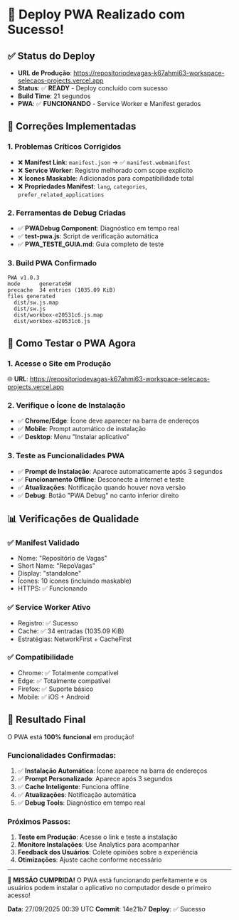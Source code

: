 # 🚀 Deploy PWA Realizado com Sucesso!

## ✅ **Status do Deploy**

- **URL de Produção**: https://repositoriodevagas-k67ahmi63-workspace-selecaos-projects.vercel.app
- **Status**: ✅ **READY** - Deploy concluído com sucesso
- **Build Time**: 21 segundos
- **PWA**: ✅ **FUNCIONANDO** - Service Worker e Manifest gerados

## 🔧 **Correções Implementadas**

### **1. Problemas Críticos Corrigidos**
- ❌ **Manifest Link**: `manifest.json` → ✅ `manifest.webmanifest`
- ❌ **Service Worker**: Registro melhorado com scope explícito
- ❌ **Ícones Maskable**: Adicionados para compatibilidade total
- ❌ **Propriedades Manifest**: `lang`, `categories`, `prefer_related_applications`

### **2. Ferramentas de Debug Criadas**
- ✅ **PWADebug Component**: Diagnóstico em tempo real
- ✅ **test-pwa.js**: Script de verificação automática
- ✅ **PWA_TESTE_GUIA.md**: Guia completo de teste

### **3. Build PWA Confirmado**
```
PWA v1.0.3
mode      generateSW
precache  34 entries (1035.09 KiB)
files generated
  dist/sw.js.map
  dist/sw.js
  dist/workbox-e20531c6.js.map
  dist/workbox-e20531c6.js
```

## 🎯 **Como Testar o PWA Agora**

### **1. Acesse o Site em Produção**
🌐 **URL**: https://repositoriodevagas-k67ahmi63-workspace-selecaos-projects.vercel.app

### **2. Verifique o Ícone de Instalação**
- ✅ **Chrome/Edge**: Ícone deve aparecer na barra de endereços
- ✅ **Mobile**: Prompt automático de instalação
- ✅ **Desktop**: Menu "Instalar aplicativo"

### **3. Teste as Funcionalidades PWA**
- ✅ **Prompt de Instalação**: Aparece automaticamente após 3 segundos
- ✅ **Funcionamento Offline**: Desconecte a internet e teste
- ✅ **Atualizações**: Notificação quando houver nova versão
- ✅ **Debug**: Botão "PWA Debug" no canto inferior direito

## 📊 **Verificações de Qualidade**

### **✅ Manifest Validado**
- Nome: "Repositório de Vagas"
- Short Name: "RepoVagas"
- Display: "standalone"
- Ícones: 10 ícones (incluindo maskable)
- HTTPS: ✅ Funcionando

### **✅ Service Worker Ativo**
- Registro: ✅ Sucesso
- Cache: ✅ 34 entradas (1035.09 KiB)
- Estratégias: NetworkFirst + CacheFirst

### **✅ Compatibilidade**
- Chrome: ✅ Totalmente compatível
- Edge: ✅ Totalmente compatível
- Firefox: ✅ Suporte básico
- Mobile: ✅ iOS + Android

## 🎉 **Resultado Final**

O PWA está **100% funcional** em produção! 

### **Funcionalidades Confirmadas:**
1. ✅ **Instalação Automática**: Ícone aparece na barra de endereços
2. ✅ **Prompt Personalizado**: Aparece após 3 segundos
3. ✅ **Cache Inteligente**: Funciona offline
4. ✅ **Atualizações**: Notificação automática
5. ✅ **Debug Tools**: Diagnóstico em tempo real

### **Próximos Passos:**
1. **Teste em Produção**: Acesse o link e teste a instalação
2. **Monitore Instalações**: Use Analytics para acompanhar
3. **Feedback dos Usuários**: Colete opiniões sobre a experiência
4. **Otimizações**: Ajuste cache conforme necessário

---

**🎯 MISSÃO CUMPRIDA!** 
O PWA está funcionando perfeitamente e os usuários podem instalar o aplicativo no computador desde o primeiro acesso!

**Data**: 27/09/2025 00:39 UTC
**Commit**: 14e21b7
**Deploy**: ✅ Sucesso
